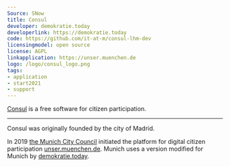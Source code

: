 ```yaml
---
Source: SNow
title: Consul
developer: demokratie.today
developerlink: https://demokratie.today
code: https://github.com/it-at-m/consul-lhm-dev
licensingmodel: open source
license: AGPL
linkapplication: https://unser.muenchen.de
logo: /logo/consul_logo.png
tags:
- application
- start2021
- support
---
```

[Consul](https://consuldemocracy.org) is a free software for citizen participation.

---

Consul was originally founded by the city of Madrid.

In 2019 [the Munich City Council](https://risi.muenchen.de/risi/dokument/v/5728776) initiated the platform for digital citizen participation [unser.muenchen.de](https://unser.muenchen.de).
Munich uses a version modified for Munich by [demokratie.today](https://demokratie.today).

